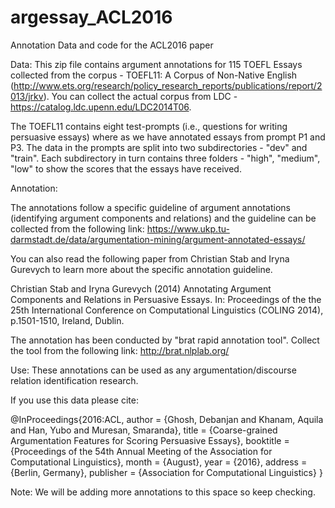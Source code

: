 # argessay_ACL2016
Annotation Data and code for the ACL2016 paper

Data:
This zip file contains argument annotations for 115 TOEFL Essays collected from the 
corpus - TOEFL11: A Corpus of Non-Native English (http://www.ets.org/research/policy_research_reports/publications/report/2013/jrkv).
You can collect the actual corpus from LDC - https://catalog.ldc.upenn.edu/LDC2014T06.

The TOEFL11 contains eight test-prompts (i.e., questions for writing persuasive essays) where as we 
have annotated essays from prompt P1 and P3. The data in the prompts are split into two subdirectories - 
"dev" and "train". Each subdirectory in turn contains three folders - "high", "medium", "low" to 
show the scores that the essays have received.

Annotation:

The annotations follow a specific guideline of argument annotations (identifying argument components 
and relations) and the guideline can be collected from the following link:
https://www.ukp.tu-darmstadt.de/data/argumentation-mining/argument-annotated-essays/  

You can also read the following paper from Christian Stab and Iryna Gurevych to learn more about
the specific annotation guideline.

Christian Stab and Iryna Gurevych (2014)
Annotating Argument Components and Relations in Persuasive Essays. 
In: Proceedings of the the 25th International Conference on Computational 
Linguistics (COLING 2014), p.1501-1510, Ireland, Dublin.

The annotation has been conducted by "brat rapid annotation tool". Collect the tool from the 
following link: http://brat.nlplab.org/

Use:
These annotations can be used as any argumentation/discourse relation identification research.

If you use this data please cite:

@InProceedings{2016:ACL,
  author    = {Ghosh, Debanjan  and  Khanam, Aquila  and  Han, Yubo  and  Muresan, Smaranda},
  title     = {Coarse-grained Argumentation Features for Scoring Persuasive Essays},
  booktitle = {Proceedings of the 54th Annual Meeting of the Association for Computational Linguistics},
  month     = {August},
  year      = {2016},
  address   = {Berlin, Germany},
  publisher = {Association for Computational Linguistics}
}


Note: We will be adding more annotations to this space so keep checking.
